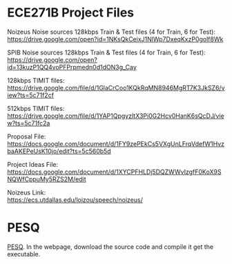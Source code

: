 # ECE271B Project Files

Noizeus Noise sources 128kbps Train & Test files (4 for Train, 6 for Test):  
https://drive.google.com/open?id=1NKsQkCeixJ1NlWp7DxeqKxzP0golf8Wk

SPIB Noise sources 128kbps Train & Test files (4 for Train, 6 for Test):   
https://drive.google.com/open?id=13kuzP1QQ4voPFPrpmedn0d1dON3g_Cay

128kbps TIMIT files:   
https://drive.google.com/file/d/1GlaCrCoo1KQkRqMN8946MgRT7K3JkSZ6/view?ts=5c71f2cf

512kbps TIMIT files:   
https://drive.google.com/file/d/1YAP1QpgyzItX3Pi0G2Hcv0HanK6sQcDJ/view?ts=5c71fc2a

Proposal File:   
https://docs.google.com/document/d/1FY9zePEkCs5VXgUnLFrqVdefW1HvzbaAKEPeUsK10jo/edit?ts=5c560b5d

Project Ideas File:   
https://docs.google.com/document/d/1XYCPFHLDj5DQZWWvIzgfF0KoX9SNQWfCppuMy5RZS2M/edit

Noizeus Link:   
https://ecs.utdallas.edu/loizou/speech/noizeus/

# PESQ

[PESQ](https://www.itu.int/rec/T-REC-P.862-200102-I/en). In the webpage, download the source code and compile it get the executable.